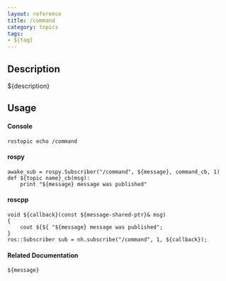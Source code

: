 ```yaml
---
layout: reference
title: /command
category: topics
tags: 
- ${tag}
---
```


## Description
${description}

## Usage
#### Console
```
rostopic echo /command
```

#### rospy
```
awake_sub = rospy.Subscriber("/command", ${message}, command_cb, 1)
def ${topic name}_cb(msg):
    print "${message} message was published"
```

#### roscpp
```
void ${callback}(const ${message-shared-ptr}& msg)
{
    cout ${${ "${message} message was published";
}
ros::Subscriber sub = nh.subscribe("/command", 1, ${callback});
```

#### Related Documentation
``${message}``
